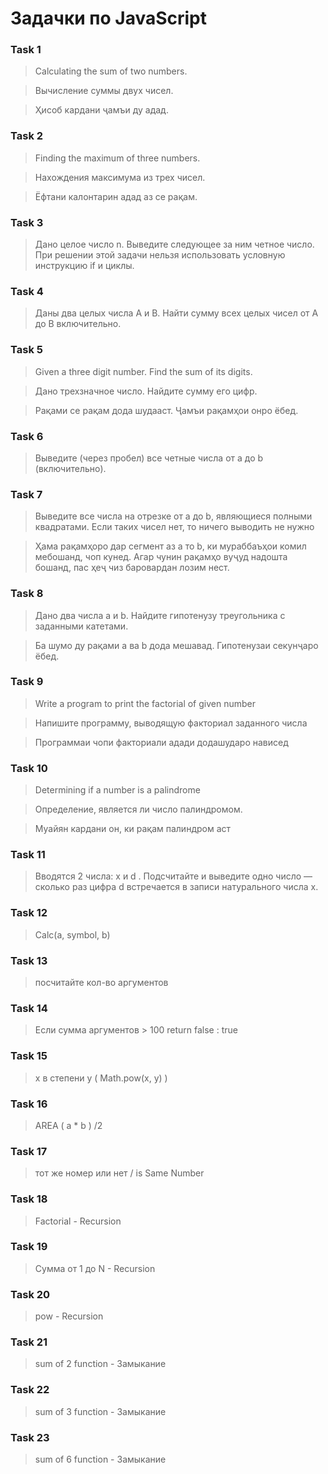 # Задачки по JavaScript

### Task 1

> Calculating the sum of two numbers.

> Вычисление суммы двух чисел.

> Ҳисоб кардани ҷамъи ду адад.

### Task 2

> Finding the maximum of three numbers.

> Нахождения максимума из трех чисел.

> Ёфтани калонтарин адад аз се рақам.

### Task 3

> Дано целое число n. Выведите следующее за
> ним четное число. При решении этой задачи нельзя использовать
> условную инструкцию if и циклы.

### Task 4

> Даны два целых числа A и B.
> Найти сумму всех целых чисел от A до B включительно.

### Task 5

> Given a three digit number. Find the sum of its digits.

> Дано трехзначное число. Найдите сумму его цифр.

> Рақами се рақам дода шудааст. Ҷамъи рақамҳои онро ёбед.

### Task 6

> Выведите (через пробел) все четные числа от a до b
> (включительно).

### Task 7

> Выведите все числа на отрезке от a до b, являющиеся полными
> квадратами. Если таких чисел нет, то ничего выводить не нужно

> Ҳама рақамҳоро дар сегмент аз а то b, ки мураббаъҳои комил
> мебошанд, чоп кунед. Агар чунин рақамҳо вуҷуд надошта
> бошанд, пас ҳеҷ чиз баровардан лозим нест.

### Task 8

> Дано два числа a и b. Найдите гипотенузу треугольника с заданными катетами.

> Ба шумо ду рақами a ва b дода мешавад. Гипотенузаи секунҷаро ёбед.

### Task 9

> Write a program to print the factorial of given number

> Напишите программу, выводящую факториал заданного числа

> Программаи чопи факториали адади додашударо нависед

### Task 10

> Determining if a number is a palindrome

> Определение, является ли число палиндромом.

> Муайян кардани он, ки рақам палиндром аст

### Task 11

> Вводятся 2 числа: x и d . Подсчитайте и выведите одно число —
> сколько раз цифра d встречается в записи натурального числа x.

### Task 12

> Calc(a, symbol, b)

### Task 13

> посчитайте кол-во аргументов

### Task 14

> Если сумма аргументов > 100 return false : true

### Task 15

> x в степени y ( Math.pow(x, y) )

### Task 16

> AREA ( a \* b ) /2

### Task 17

> тот же номер или нет / is Same Number

### Task 18

> Factorial - Recursion

### Task 19

> Сумма от 1 до N - Recursion

### Task 20

> pow - Recursion

### Task 21

> sum of 2 function - Замыкание

### Task 22

> sum of 3 function - Замыкание

### Task 23

> sum of 6 function - Замыкание
